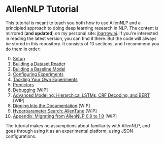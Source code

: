 # AllenNLP Tutorial

This tutorial is meant to teach you both how to use AllenNLP and a principled approach to doing deep learning research in NLP.
The content is mirrored (**and updated**) on my personal site: [jbarrow.ai](https://jbarrow.ai/#allennlp).
If you're interested in reading the latest version, you can find it there.
But the code will always be stored in this repository.
It consists of 10 sections, and I recommend you do them in order:

0. [Setup](https://github.com/jbarrow/allennlp_tutorial/blob/master/tutorial/0_Setup.md)
1. [Building a Dataset Reader](https://github.com/jbarrow/allennlp_tutorial/blob/master/tutorial/1_Building_a_Dataset_Reader.md)
2. [Building a Baseline Model](https://github.com/jbarrow/allennlp_tutorial/blob/master/tutorial/2_Building_a_Model.md)
3. [Configuring Experiments](https://github.com/jbarrow/allennlp_tutorial/blob/master/tutorial/3_Configuring_Experiments.md)
4. [Tackling Your Own Experiments](https://github.com/jbarrow/allennlp_tutorial/blob/master/tutorial/4_Tackling_Your_Own_Experiments.md)
5. [Predictors](https://github.com/jbarrow/allennlp_tutorial/blob/master/tutorial/5_Predictors.md)
6. [Debugging](https://github.com/jbarrow/allennlp_tutorial/blob/master/tutorial/6_Debugging.md) [WIP]
7. [Advanced Modeling: Hierarchical LSTMs, CRF Decoding, and BERT](https://github.com/jbarrow/allennlp_tutorial/blob/master/tutorial/7_Advanced_Modeling.md) [WIP]
8. [Digging Into the Documentation](https://github.com/jbarrow/allennlp_tutorial/blob/master/tutorial/8_Documentation.md) [WIP]
9. [Hyperparameter Search: AllenTune](https://github.com/jbarrow/allennlp_tutorial/blob/master/tutorial/9_AllenTune.md) [WIP]
10. [Appendix: Migrating from AllenNLP 0.9 to 1.0](https://github.com/jbarrow/allennlp_tutorial/blob/master/tutorial/A1_Migrating_to_1_0.md) [WIP]

The tutorial makes no assumptions about familiarity with AllenNLP, and goes through using it as an experimental platform, using JSON configurations.
